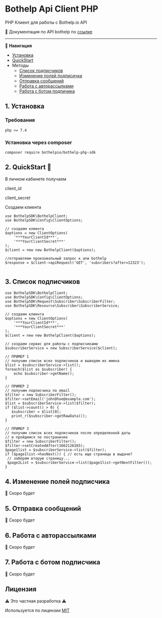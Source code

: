 # Bothelp Api Client PHP

PHP Клиент для работы с Bothelp.io API

📖 Документация по API bothelp по [ссылке](https://main.bothelp.io/swagger)

---
📑 **Навигация**
- [Установка](#1-установка)
- [QuickStart](#2-quickstart-)
- Методы
    - [Список подписчиков](#3-список-подписчиков)
    - [Изменение полей подписичка](#4-изменение-полей-подписчика)
    - [Отправка сообщений](#5-отправка-сообщений)
    - [Работа с авторассылками](#6-работа-с-авторассылками)
    - [Работа с ботом подпичика](#7-работа-с-ботом-подписчика)


## 1. Установка

### Требования

`php >= 7.4` 

### Установка через composer 
`composer require bothelpio/bothelp-php-sdk`


## 2. QuickStart 🚀

В личном кабинете получаем

client_id

client_secret

Создаем клиента
```phpt
use BothelpSDK\BothelpClient;
use BothelpSDK\Config\ClientOptions;

// создаем клиента
$options = new ClientOptions(
    '***YourClientId***',
    '***YourClientSecret***'
);
$client = new new BothelpClient($options);

//отправляем произовольный запрос к апи bothelp
$response = $client->apiRequest('GET', 'subsribers?after=12323');
 
```

## 3. Список подписчиков
```phpt
use BothelpSDK\BothelpClient;
use BothelpSDK\Config\ClientOptions;
use BothelpSDK\Request\Subscriber\SubscriberFilter;
use BothelpSDK\Resource\Subscriber\SubscriberService;

// создаем клиента
$options = new ClientOptions(
    '***YourClientId***',
    '***YourClientSecret***'
);
$client = new new BothelpClient($options);

// создаем сервис для работы с подписчиками
$subscriberService = new SubscriberService($client);

// ПРИМЕР 1 
// получим список всех подписчиков и выведем их имена
$list = $subscriberService->list();
foreach($list as $subscriber) {
    echo $subscriber->getName();
}

// ПРИМЕР 2
// получим подписчика по email
$filter = new SubscriberFilter();
$filter->setEmail('johnDhoe@example.com');
$list = $subscriberService->list($filter);
if ($list->count() > 0) {
   $subscriber = $list[0];
   print_r($subscriber->getRawData());
}

// ПРИМЕР 3
// получим список всех подписчиков после определенной даты 
// и пройдемся по постраничке
$filter = new SubscriberFilter();
$filter->setCreatedAfter(1662126165);
$page1list = $subscriberService->list($filter);
if ($page1list->hasNext()) { // есть еще страницы в выдаче?
 // заберем вторую страницу...
 $page2List = $subscriberService->list($page1list->getNextFilter());
}

```

## 4. Изменение полей подписчика

:construction_worker: Скоро будет
## 5. Отправка сообщений

:construction_worker: Скоро будет
## 6. Работа с авторассылками

:construction_worker: Скоро будет
## 7. Работа с ботом подписчика

:construction_worker: Скоро будет

## Лицензия

:warning: Это частная разработка :warning:

Используется по лицензии [MIT](https://ru.wikipedia.org/wiki/%D0%9B%D0%B8%D1%86%D0%B5%D0%BD%D0%B7%D0%B8%D1%8F_MIT)